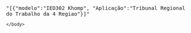 <html>  
    <body>      

<pre style="word-wrap: break-word; white-space: pre-wrap;"> 
"[{"modelo":"IED302 Khomp", "Aplicação":"Tribunal Regional do Trabalho da 4 Regiao"}]"
</pre>
    
    </body>
</html>
